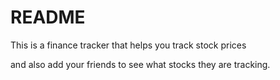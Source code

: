 # README

This is a finance tracker that helps you track stock prices

and also add your friends to see what stocks they are tracking.
